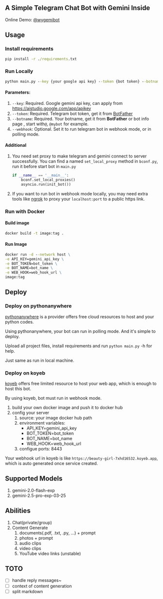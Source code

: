 
## A Simple Telegram Chat Bot with Gemini Inside

Online Demo: [@wygemibot](https://t.me/wygemibot)

## Usage

### Install requirements

```cmd
pip install -r ./requirements.txt
```

### Run Locally

```cmd
python main.py --key {your google api key} --token {bot token} --botname {botname} --webhook {webhook url}
```

#### Parameters:

1. `--key`: Required. Google gemini api key, can apply from https://aistudio.google.com/app/apikey
2. `--token`: Required. Telegram bot token, get it from [BotFather](https://t.me/BotFather)
3. `--botname`: Required. Your botname, get it from **BotFather** or bot info page <username>, 
   start with`@`, `@mybot` for example. 
4. `--webhook`: Optional. Set it to run telegram bot in webhook mode, or in polling mode.

#### Additional 

1. You need set proxy to make telegram and gemini connect to server successfully. You can find a 
   named `set_local_proxy` method in `bconf.py`, run it before start bot in `main.py`

    ```python
    if __name__ == '__main__':
        bconf.set_local_proxies()
        asyncio.run(init_bot())
    ```

2. If you want to run bot in webhook mode locally, you may need extra tools like [ngrok](https://ngrok.com/) 
   to proxy your `localhost:port` to a public https link.

### Run with Docker

#### Build image

```cmd
docker build -t image:tag .
```

#### Run Image

```cmd
docker run -d --network host \
-e API_KEY=gemini_api_key \
-e BOT_TOKEN=bot_token \
-e BOT_NAME=bot_name \
-e WEB_HOOK=web_hook_url \
image:tag
```

## Deploy

### Deploy on pythonanywhere

[pythonanywhere](https://www.pythonanywhere.com/) is a provider offers free cloud resources to host and your python codes.

Using pythonanywhere, your bot can run in polling mode. And it's simple to deploy.

Upload all project files, install requirements and run `python main.py` -h for help.

Just same as run in local machine.

### Deploy on koyeb

[koyeb](https://app.koyeb.com/) offers free limited resource to host your web app, which is enough to host this bot.

By using koyeb, bot must run in webhook mode.

1. build your own docker image and push it to docker hub
2. config your server
   1. source: your image docker hub path
   2. environment variables:
      - API_KEY=gemini_api_key 
      - BOT_TOKEN=bot_token 
      - BOT_NAME=bot_name 
      - WEB_HOOK=web_hook_url 
   3. configue ports: 8443

Your webhook url in koyeb is like `https://beauty-girl-7xhd16532.koyeb.app`, which is auto generated once 
service created.

## Supported Models

1. gemini-2.0-flash-exp
2. gemini-2.5-pro-exp-03-25

## Abilities

1. Chat(private/group)
2. Content Generate
   1. documents(.pdf, .txt, .py, ...) + prompt 
   2. photos + prompt
   3. audio clips
   4. video clips
   5. YouTube video links (unstable)


## TOTO

- [ ] handle reply messages~
- [ ] context of content generation
- [ ] split markdown